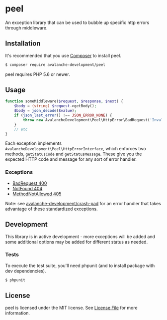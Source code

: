 peel
==============

An exception library that can be used to bubble up specific http errors through middleware.

## Installation

It's recommended that you use [Composer](https://getcomposer.org/) to install peel.

```bash
$ composer require avalanche-development/peel
```

peel requires PHP 5.6 or newer.

## Usage

```php
function someMiddleware($request, $response, $next) {
    $body = (string) $request->getBody();
    $body = json_decode($value);
    if (json_last_error() !== JSON_ERROR_NONE) {
        throw new AvalancheDevelopment\Peel\HttpError\BadRequest('Invalid JSON');
    }
    // etc
}
```

Each exception implements `AvalancheDevelopment\Peel\HttpErrorInterface`, which enforces two methods, `getStatusCode` and `getStatusMessage`. These give you the expected HTTP code and message for any sort of error handler.

### Exceptions

- [BadRequest 400](src/HttpError/BadRequest.php)
- [NotFound 404](src/HttpError/NotFound.php)
- [MethodNotAllowed 405](src/HttpError/MethodNotAllowed.php)

Note: see [avalanche-development/crash-pad](https://github.com/avalanche-development/crash-pad) for an error handler that takes advantage of these standardized exceptions.

## Development

This library is in active development - more exceptions will be added and some additional options may be added for different status as needed.

### Tests

To execute the test suite, you'll need phpunit (and to install package with dev dependencies).

```bash
$ phpunit
```

## License

peel is licensed under the MIT license. See [License File](LICENSE.md) for more information.
